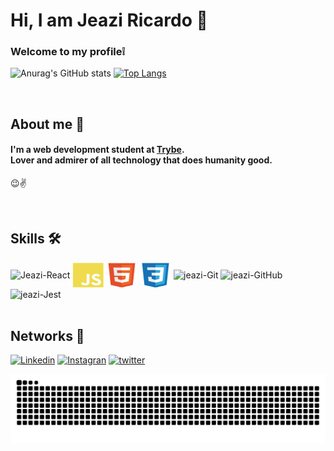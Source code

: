 # Hi, I am Jeazi Ricardo 👋
### Welcome to my profile❕ 

![Anurag's GitHub stats](https://github-readme-stats.vercel.app/api?username=jeaziricardo&show_icons=true&theme=github_dark)
[![Top Langs](https://github-readme-stats.vercel.app/api/top-langs/?username=jeaziricardo&layout=compact&theme=github_dark)](https://github.com/anuraghazra/github-readme-stats)

<br>

<div>

## About me 🚀
#### I'm a web development student at [Trybe](https://www.betrybe.com/).<br>Lover and admirer of all technology that does humanity good.
😉✌️
</div>

<div style="display: inline_block"><br>

  ## Skills 🛠

  <img align="center" alt="Jeazi-React" height="40" width="50" src="https://cdn.jsdelivr.net/gh/devicons/devicon/icons/react/react-original.svg">
  <img align="center" alt="Jeazi-Js" height="40" width="50" src="https://raw.githubusercontent.com/devicons/devicon/master/icons/javascript/javascript-plain.svg">
  <img align="center" alt="Jeazi-HTML" height="40" width="50" src="https://raw.githubusercontent.com/devicons/devicon/master/icons/html5/html5-original.svg">
  <img align="center" alt="jeazi-CSS" height="40" width="50" src="https://raw.githubusercontent.com/devicons/devicon/master/icons/css3/css3-original.svg">
  <img align="center" alt="jeazi-Git" height="40" width="50" src="https://cdn.jsdelivr.net/gh/devicons/devicon/icons/git/git-original.svg" />
  <img align="center" alt="jeazi-GitHub" height="40" width="50" src="https://cdn.jsdelivr.net/gh/devicons/devicon/icons/github/github-original.svg" />
  <img align="center" alt="jeazi-Jest" height="40" width="50" src="https://cdn.jsdelivr.net/gh/devicons/devicon/icons/jest/jest-plain.svg" />
</div>

<br>

<div>

## Networks 🔗

[![Linkedin](https://img.shields.io/badge/LinkedIn-0077B5?style=for-the-badge&logo=linkedin&logoColor=white)](https://www.linkedin.com/in/jeaziricardo/)
[![Instagran](https://img.shields.io/badge/Instagram-E4405F?style=for-the-badge&logo=instagram&logoColor=white)](https://www.instagram.com/jeaziricardo/)
[![twitter](https://img.shields.io/badge/Twitter-1DA1F2?style=for-the-badge&logo=twitter&logoColor=white)](https://twitter.com/jzricardod)
</div>

  ![Snake animation](https://github.com/jeaziricardo/jeaziricardo/blob/output/github-contribution-grid-snake.svg)

<!--
**JeaziRicardo/jeaziricardo** is a ✨ _special_ ✨ repository because its `README.md` (this file) appears on your GitHub profile.

Here are some ideas to get you started:

- 🔭 I’m currently working on ...
- 🌱 I’m currently learning ...
- 👯 I’m looking to collaborate on ...
- 🤔 I’m looking for help with ...
- 💬 Ask me about ...
- 📫 How to reach me: ...
- 😄 Pronouns: ...
- ⚡ Fun fact: ...
-->
